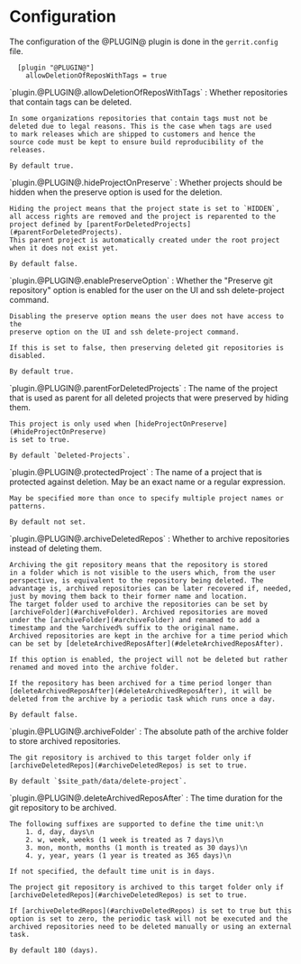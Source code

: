 Configuration
=============

The configuration of the @PLUGIN@ plugin is done in the `gerrit.config`
file.

```
  [plugin "@PLUGIN@"]
    allowDeletionOfReposWithTags = true
```

<a id="allowDeletionOfReposWithTags">
`plugin.@PLUGIN@.allowDeletionOfReposWithTags`
:	Whether repositories that contain tags can be deleted.

	In some organizations repositories that contain tags must not be
	deleted due to legal reasons. This is the case when tags are used
	to mark releases which are shipped to customers and hence the
	source code must be kept to ensure build reproducibility of the
	releases.

	By default true.

<a id="hideProjectOnPreserve">
`plugin.@PLUGIN@.hideProjectOnPreserve`
:	Whether projects should be hidden when the preserve option is used
	for the deletion.

	Hiding the project means that the project state is set to `HIDDEN`,
	all access rights are removed and the project is reparented to the
	project defined by [parentForDeletedProjects](#parentForDeletedProjects).
	This parent project is automatically created under the root project
	when it does not exist yet.

	By default false.

<a id="enablePreserveOption">
`plugin.@PLUGIN@.enablePreserveOption`
:	Whether the "Preserve git repository" option is enabled for the user on the
    UI and ssh delete-project command.

	Disabling the preserve option means the user does not have access to the
	preserve option on the UI and ssh delete-project command.

	If this is set to false, then preserving deleted git repositories is
	disabled.

	By default true.

<a id="parentForDeletedProjects">
`plugin.@PLUGIN@.parentForDeletedProjects`
:	The name of the project that is used as parent for all deleted
	projects that were preserved by hiding them.

	This project is only used when [hideProjectOnPreserve](#hideProjectOnPreserve)
	is set to true.

	By default `Deleted-Projects`.

<a id="protectedProject">
`plugin.@PLUGIN@.protectedProject`
:	The name of a project that is protected against deletion. May be an exact
	name or a regular expression.

	May be specified more than once to specify multiple project names or
	patterns.

	By default not set.

<a id="archiveDeletedRepos">
`plugin.@PLUGIN@.archiveDeletedRepos`
:	Whether to archive repositories instead of deleting them.

	Archiving the git repository means that the repository is stored
	in a folder which is not visible to the users which, from the user
	perspective, is equivalent to the repository being deleted. The
	advantage is, archived repositories can be later recovered if, needed,
	just by moving them back to their former name and location.
	The target folder used to archive the repositories can be set by
	[archiveFolder](#archiveFolder). Archived repositories are moved
	under the [archiveFolder](#archiveFolder) and renamed to add a
	timestamp and the %archived% suffix to the original name.
	Archived repositories are kept in the archive for a time period which
	can be set by [deleteArchivedReposAfter](#deleteArchivedReposAfter).

	If this option is enabled, the project will not be deleted but rather
	renamed and moved into the archive folder.

	If the repository has been archived for a time period longer than
	[deleteArchivedReposAfter](#deleteArchivedReposAfter), it will be
	deleted from the archive by a periodic task which runs once a day.

	By default false.

<a id="archiveFolder">
`plugin.@PLUGIN@.archiveFolder`
:	The absolute path of the archive folder to store archived repositories.

	The git repository is archived to this target folder only if
	[archiveDeletedRepos](#archiveDeletedRepos) is set to true.

	By default `$site_path/data/delete-project`.

<a id="deleteArchivedReposAfter">
`plugin.@PLUGIN@.deleteArchivedReposAfter`
:	The time duration for the git repository to be archived.

	The following suffixes are supported to define the time unit:\n
		1. d, day, days\n
		2. w, week, weeks (1 week is treated as 7 days)\n
		3. mon, month, months (1 month is treated as 30 days)\n
		4. y, year, years (1 year is treated as 365 days)\n

	If not specified, the default time unit is in days.

	The project git repository is archived to this target folder only if
	[archiveDeletedRepos](#archiveDeletedRepos) is set to true.

	If [archiveDeletedRepos](#archiveDeletedRepos) is set to true but this
	option is set to zero, the periodic task will not be executed and the
	archived repositories need to be deleted manually or using an external
	task.

	By default 180 (days).
